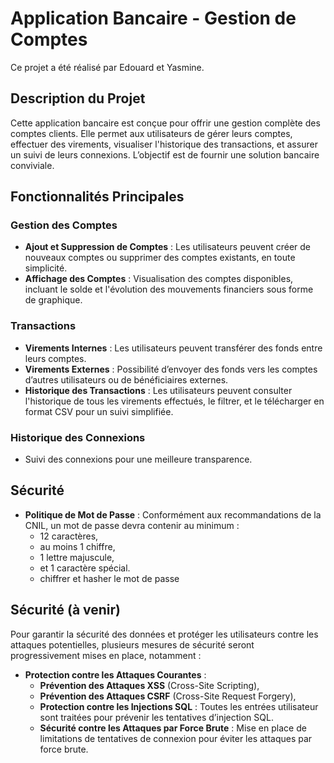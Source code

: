 # Application Bancaire - Gestion de Comptes

Ce projet a été réalisé par Edouard et Yasmine.

## Description du Projet

Cette application bancaire est conçue pour offrir une gestion complète des comptes clients. Elle permet aux utilisateurs de gérer leurs comptes, effectuer des virements, visualiser l'historique des transactions, et assurer un suivi de leurs connexions. L’objectif est de fournir une solution bancaire conviviale.

## Fonctionnalités Principales

### Gestion des Comptes
- **Ajout et Suppression de Comptes** : Les utilisateurs peuvent créer de nouveaux comptes ou supprimer des comptes existants, en toute simplicité.
- **Affichage des Comptes** : Visualisation des comptes disponibles, incluant le solde et l'évolution des mouvements financiers sous forme de graphique.

### Transactions
- **Virements Internes** : Les utilisateurs peuvent transférer des fonds entre leurs comptes.
- **Virements Externes** : Possibilité d’envoyer des fonds vers les comptes d’autres utilisateurs ou de bénéficiaires externes.
- **Historique des Transactions** : Les utilisateurs peuvent consulter l'historique de tous les virements effectués, le filtrer, et le télécharger en format CSV pour un suivi simplifiée.

### Historique des Connexions
- Suivi des connexions pour une meilleure transparence.

## Sécurité

- **Politique de Mot de Passe** : Conformément aux recommandations de la CNIL, un mot de passe devra contenir au minimum :
  - 12 caractères,
  - au moins 1 chiffre,
  - 1 lettre majuscule,
  - et 1 caractère spécial.
  - chiffrer et hasher le mot de passe 

## Sécurité (à venir)

Pour garantir la sécurité des données et protéger les utilisateurs contre les attaques potentielles, plusieurs mesures de sécurité seront progressivement mises en place, notamment :

- **Protection contre les Attaques Courantes** :
  - **Prévention des Attaques XSS** (Cross-Site Scripting),
  - **Prévention des Attaques CSRF** (Cross-Site Request Forgery),
  - **Protection contre les Injections SQL** : Toutes les entrées utilisateur sont traitées pour prévenir les tentatives d’injection SQL.
  - **Sécurité contre les Attaques par Force Brute** : Mise en place de limitations de tentatives de connexion pour éviter les attaques par force brute.
